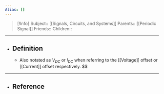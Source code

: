 ```yaml
---
Alias: []
---
```

> [!Info]
> Subject:: [[Signals, Circuits, and Systems]]
> Parents:: [[Periodic Signal]]
> Friends:: 
> Children:: 
---
- ## Definition
	- Also notated as $V_{DC}$ or $I_{DC}$ when referring to the [[Voltage]] offset or [[Current]] offset respectively.
	  $$
---
- ## Reference